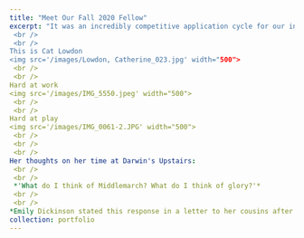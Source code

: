 ```yaml
---
title: "Meet Our Fall 2020 Fellow"
excerpt: "It was an incredibly competitive application cycle for our innagural RWRF competition. But in the end someone had to win out. We are so pleased to announce our first winner.
 <br /> 
 <br /> 
This is Cat Lowdon
<img src='/images/Lowdon, Catherine_023.jpg' width="500">
 <br /> 
 <br /> 
Hard at work
<img src='/images/IMG_5550.jpeg' width="500">
 <br /> 
 <br /> 
Hard at play
<img src='/images/IMG_0061-2.JPG' width="500">
 <br /> 
 <br /> 
 <br /> 
Her thoughts on her time at Darwin's Upstairs:
 <br /> 
 <br /> 
 *'What do I think of Middlemarch? What do I think of glory?'*
 <br /> 
 <br /> 
*Emily Dickinson stated this response in a letter to her cousins after reading George Eliot’s famous novel. I would say the same of my Remote Worker In Residence Experience. *"
collection: portfolio
---
```


